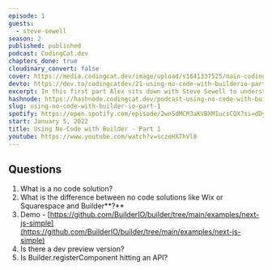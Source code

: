 ```yaml
---
episode: 1
guests:
  - steve-sewell
season: 2
published: published
podcast: CodingCat.dev
chapters_done: true
cloudinary_convert: false
cover: https://media.codingcat.dev/image/upload/v1641337525/main-codingcatdev-photo/Builder_io_part1.png
devto: https://dev.to/codingcatdev/21-using-no-code-with-builderio-part-1-2fji
excerpt: In this first part Alex sits down with Steve Sewell to understand how http://builder.io/ is different from other no-code solutions.
hashnode: https://hashnode.codingcat.dev/podcast-using-no-code-with-builder-io-part-1
slug: using-no-code-with-builder-io-part-1
spotify: https://open.spotify.com/episode/2wn5dMCM3aKVBXM1ucsCQX?si=dDyjemmfSmKmrJtw-JfFbw
start: January 5, 2022
title: Using No-Code with Builder - Part 1
youtube: https://www.youtube.com/watch?v=sczoHXThVl8
---
```


## Questions

1. What is a no code solution?
2. What is the difference between no code solutions like Wix or Squarespace and Builder**?**
3. Demo - [https://github.com/BuilderIO/builder/tree/main/examples/next-js-simple](https://github.com/BuilderIO/builder/tree/main/examples/next-js-simple)
4. Is there a dev preview version?
5. Is Builder.registerComponent hitting an API?
